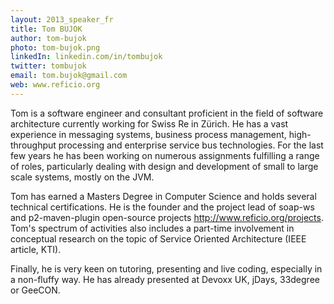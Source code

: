 ```yaml
---
layout: 2013_speaker_fr
title: Tom BUJOK
author: tom-bujok
photo: tom-bujok.png
linkedIn: linkedin.com/in/tombujok
twitter: tombujok
email: tom.bujok@gmail.com
web: www.reficio.org
---
```


Tom is a software engineer and consultant proficient in the field of software architecture currently working for Swiss Re in Zürich. He has a vast experience in messaging systems, business process management, high-throughput processing and enterprise service bus technologies. For the last few years he has been working on numerous assignments fulfilling a range of roles, particularly dealing with design and development of small to large scale systems, mostly on the JVM. 

Tom has earned a Masters Degree in Computer Science and holds several technical certifications. He is the founder and the project lead of soap-ws and p2-maven-plugin open-source projects http://www.reficio.org/projects. Tom's spectrum of activities also includes a part-time involvement in conceptual research on the topic of Service Oriented Architecture (IEEE article, KTI). 

Finally, he is very keen on tutoring, presenting and live coding, especially in a non-fluffy way. He has already presented at Devoxx UK, jDays, 33degree or GeeCON.